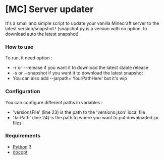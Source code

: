 [MC] Server updater
===================

It's a small and simple script to update your vanilla Minecraft server to the latest version/snapshot !
(snapshot.py is a version with no option, to download auto the latest snapshot)

### How to use
To run, it need option :
- -r or --release if you want it to download the latest stable release
- -s or --snapshot if you want it to download the latest snapshot
- You can also add --jarpath='YourPathHere' but it's wip

### Configuration
You can configure different paths in variables :
- 'versionsFile' (line 23) is the path to the 'versions.json' local file
- 'JarPath' (line 24) is the path to where you want to put downloaded jar files

### Requirements
- [Python][] 3
- [docopt][Docopt]

[Docopt]: http://github.com/gocopt/docopt (Github: docopt: docopt)
[Python]: http://python.org/ (Python)